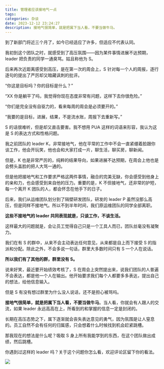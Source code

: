 ```yaml
---
title: 管理者应该接地气一点
tags: 
categories: 杂谈
date: 2023-12-12 23:24:27
description: 接地气很简单，就是把属下当人看，不要当做牛马。
---
```


到了新部门将近三个月了，如今已经适应了许多，但适应不代表认同。

我初到这个团队之时，就感受到了高压氛围——因为某件事情进展不达预期，leader 把负责的同学一通臭骂。姑且称他为 S。

后来再次近距离感受到高压，是在第一次的周会上，S 针对每一个人的周报，逐行逐句的提出了严厉却又暗藏讽刺的批评。

“你这是目标吗？你的目标是什么？”

“XX 你是躺平了吗，我觉得你现在态度非常有问题，这样下去你很危险。”

“你们是完全没有自驱力的，看来每周的周会是必须要开的。”

“我要的是目标，进展，结果，不是流水账，周报下去重新写。”

S 的话很难听，但是却又直击要害。我不想用 PUA 这样的词语来形容，我认为这是 S 的表达方式和性格问题。

我之前团队的 leader K，非常接地气，他在平常的工作中不会一直紧绷着脸跟你谈工作，他会开玩笑，他也会和大家打成一片，聊生活，聊买房，聊新闻。

但是，K 也是非常严厉的，纯粹的结果导向，如果进展不达预期，在周会上他也是会劈头盖脸的把人大骂一通的。

但是他把接地气和工作要求严格这两件事情，融合的完美无缺，你会感受到他身上的亲和力，也会感受到来自他的压力。重要的是，K 不但接地气，还非常的护短，每一个离开 K 团队的人，都会怀念在他手下的日子。

后来，我们从运维团队划分到了隔壁研发团队，研发的 leader P 虽然没那么高压，但是同样不接地气。所以不到半年时间，我们原运维团队的同学全部离职。

**这些不接地气的 leader 共同表现就是，只谈工作，不谈生活。**

这样最大的问题就是，会让员工觉得自己只是一个工具人而已，团队丝毫没有凝聚力。

我们在有 S 的群中，从来不会主动表达任何意见，从来都是自上而下接受 S 的指派和分配。除此之外，不会多说一句话，群里大多数时间只有 S 一个人在说话。

**所以我们有了其他的群，群里没有 S。**

说来好笑，最近要开始绩效考核了，S 在周会上突然提出来，说我们团队的人普遍不会表达，都是他一个人在输出。他开始要求我们每个人都要多多表达，提出自己的想法，给他信息输入。

但是 S 有没有想过群里为什么没人说话，还不是担心被骂吗。

**接地气很简单，就是把属下当人看，不要当做牛马**。当人看，你就会有人跟人的交流，如果 leader 永远高高在上，所看到的和掌握的信息一定是封闭的。

长期在高压态势之下，属下逐渐就会丧失表达意见的勇气，因为氛围是让人窒息的。员工自然不会有任何的归属感，只会想着什么时候找到机会赶紧跳槽。

那我现在的想法是什么呢？吸取 S 身上所有我能学到的东西，在这个团队做出成绩，然后跳槽。

你遇到过这样的 leader 吗？关于这个问题你怎么看，欢迎评论区留下你的看法。

![](https://s3plus.meituan.net/v1/mss_f32142e8d47149129e9550e929704625/yzz-test-image/320392e6f55b44d298c16a094a6efe73)
